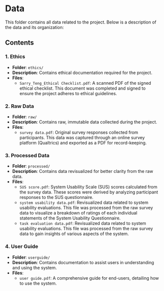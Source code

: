 # Data

This folder contains all data related to the project. Below is a description of the data and its organization:

## Contents

### 1. Ethics
- **Folder**: `ethics/`
- **Description**: Contains ethical documentation required for the project.
- **Files**:
  - `Sarry_Teng_Ethical Checklist.pdf`: A scanned PDF of the signed ethical checklist. This document was completed and signed to ensure the project adheres to ethical guidelines.

### 2. Raw Data
- **Folder**: `raw/`
- **Description**: Contains raw, immutable data collected during the project.
- **Files**:
  - `survey data.pdf`: Original survey responses collected from participants. This data was captured through an online survey platform (Qualtrics) and exported as a PDF for record-keeping.

### 3. Processed Data
- **Folder**: `processed/`
- **Description**: Contains data revisualized for better clarity from the raw data.
- **Files**:
  - `SUS score.pdf`: System Usability Scale (SUS) scores calculated from the survey data. These scores were derived by analyzing participant responses to the SUS questionnaire.
  - `system usability data.pdf`: Revisualized data related to system usability evaluations. This file was processed from the raw survey data to visualize a breakdown of ratings of each individual statements of the System Usability Questionnaire.
  - `task evaluation data.pdf`: Revisualized data related to system usability evaluations. This file was processed from the raw survey data to gain insights of various aspects of the system.

### 4. User Guide
- **Folder**: `userguide/`
- **Description**: Contains documentation to assist users in understanding and using the system.
- **Files**:
  - `user guide.pdf`: A comprehensive guide for end-users, detailing how to use the system. 